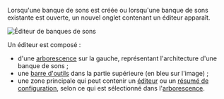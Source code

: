 Lorsqu'une banque de sons est créée ou lorsqu'une banque de sons existante est ouverte, un nouvel onglet contenant un éditeur apparaît.


![Éditeur de banques de sons](images/soundfont_editor.png "Éditeur de banques de sons")


Un éditeur est composé&nbsp;:

* d'une [arborescence](manual/soundfont-editor/tree.md) sur la gauche, représentant l'architecture d'une banque de sons&nbsp;;
* une [barre d'outils](manual/soundfont-editor/toolbar.md) dans la partie supérieure (en bleu sur l'image)&nbsp;;
* une zone principale qui peut contenir un [éditeur](manual/soundfont-editor/editing-pages/index.md) ou un [résumé de configuration](manual/soundfont-editor/configuration-summaries.md), selon ce qui est sélectionné dans l'[arborescence](manual/soundfont-editor/tree.md).